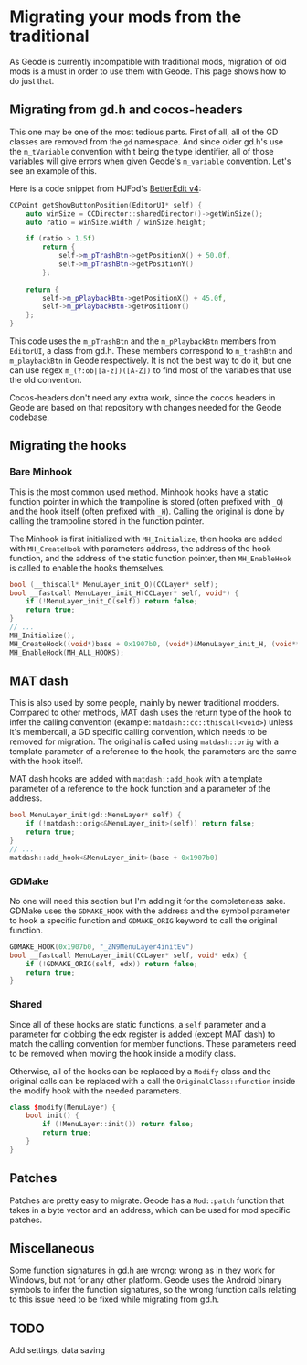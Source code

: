 # Migrating your mods from the traditional

As Geode is currently incompatible with traditional mods, migration of old mods is a must in order to use them with Geode. This page shows how to do just that.

## Migrating from gd.h and cocos-headers

This one may be one of the most tedious parts. First of all, all of the GD classes are removed from the `gd` namespace. And since older gd.h's use the `m_tVariable` convention with t being the type identifier, all of those variables will give errors when given Geode's `m_variable` convention. Let's see an example of this.

Here is a code snippet from HJFod's [BetterEdit v4](https://github.com/HJfod/BetterEdit/blob/v4-min/hooks/EditorUI.cpp#L39-L53):

```cpp
CCPoint getShowButtonPosition(EditorUI* self) {
    auto winSize = CCDirector::sharedDirector()->getWinSize();
    auto ratio = winSize.width / winSize.height;

    if (ratio > 1.5f)
        return {
            self->m_pTrashBtn->getPositionX() + 50.0f,
            self->m_pTrashBtn->getPositionY()
        };
    
    return {
        self->m_pPlaybackBtn->getPositionX() + 45.0f,
        self->m_pPlaybackBtn->getPositionY()
    };
}
```
This code uses the `m_pTrashBtn` and the `m_pPlaybackBtn` members from `EditorUI`, a class from gd.h. These members correspond to `m_trashBtn` and `m_playbackBtn` in Geode respectively. It is not the best way to do it, but one can use regex `m_(?:ob|[a-z])([A-Z])` to find most of the variables that use the old convention.

Cocos-headers don't need any extra work, since the cocos headers in Geode are based on that repository with changes needed for the Geode codebase.


## Migrating the hooks

### Bare Minhook

This is the most common used method. Minhook hooks have a static function pointer in which the trampoline is stored (often prefixed with `_O`) and the hook itself (often prefixed with `_H`). Calling the original is done by calling the trampoline stored in the function pointer.

The Minhook is first initialized with `MH_Initialize`, then hooks are added with `MH_CreateHook` with parameters address, the address of the hook function, and the address of the static function pointer, then `MH_EnableHook` is called to enable the hooks themselves.

```cpp
bool (__thiscall* MenuLayer_init_O)(CCLayer* self);
bool __fastcall MenuLayer_init_H(CCLayer* self, void*) {
    if (!MenuLayer_init_O(self)) return false;
    return true;
}
// ...
MH_Initialize();
MH_CreateHook((void*)base + 0x1907b0, (void*)&MenuLayer_init_H, (void**)&MenuLayer_init_O);
MH_EnableHook(MH_ALL_HOOKS);
```

## MAT dash

This is also used by some people, mainly by newer traditional modders. Compared to other methods, MAT dash uses the return type of the hook to infer the calling convention (example: `matdash::cc::thiscall<void>`) unless it's membercall, a GD specific calling convention, which needs to be removed for migration. The original is called using `matdash::orig` with a template parameter of a reference to the hook, the parameters are the same with the hook itself.

MAT dash hooks are added with `matdash::add_hook` with a template parameter of a reference to the hook function and a parameter of the address.

```cpp
bool MenuLayer_init(gd::MenuLayer* self) {
    if (!matdash::orig<&MenuLayer_init>(self)) return false;
    return true;
}
// ...
matdash::add_hook<&MenuLayer_init>(base + 0x1907b0)
```

### GDMake

No one will need this section but I'm adding it for the completeness sake. GDMake uses the `GDMAKE_HOOK` with the address and the symbol parameter to hook a specific function and `GDMAKE_ORIG` keyword to call the original function. 

```cpp
GDMAKE_HOOK(0x1907b0, "_ZN9MenuLayer4initEv")
bool __fastcall MenuLayer_init(CCLayer* self, void* edx) {
    if (!GDMAKE_ORIG(self, edx)) return false;
    return true;
}
```

### Shared

Since all of these hooks are static functions, a `self` parameter and a parameter for clobbing the edx register is added (except MAT dash) to match the calling convention for member functions. These parameters need to be removed when moving the hook inside a modify class.

Otherwise, all of the hooks can be replaced by a `Modify` class and the original calls can be replaced with a call the `OriginalClass::function` inside the modify hook with the needed parameters. 

```cpp
class $modify(MenuLayer) {
    bool init() {
        if (!MenuLayer::init()) return false;
        return true;
    }
}
```

## Patches

Patches are pretty easy to migrate. Geode has a `Mod::patch` function that takes in a byte vector and an address, which can be used for mod specific patches.

## Miscellaneous 

Some function signatures in gd.h are wrong: wrong as in they work for Windows, but not for any other platform. Geode uses the Android binary symbols to infer the function signatures, so the wrong function calls relating to this issue need to be fixed while migrating from gd.h.

## TODO

Add settings, data saving
